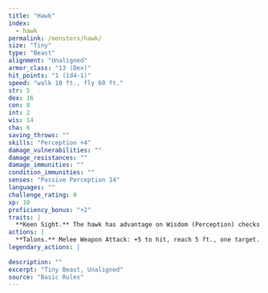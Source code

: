 ```yaml
---
title: "Hawk"
index:
  - hawk
permalink: /monsters/hawk/
size: "Tiny"
type: "Beast"
alignment: "Unaligned"
armor_class: "13 (Dex)"
hit_points: "1 (1d4-1)"
speed: "walk 10 ft., fly 60 ft."
str: 5
dex: 16
con: 8
int: 2
wis: 14
cha: 6
saving_throws: ""
skills: "Perception +4"
damage_vulnerabilities: ""
damage_resistances: ""
damage_immunities: ""
condition_immunities: ""
senses: "Passive Perception 14"
languages: ""
challenge_rating: 0
xp: 10
proficiency_bonus: "+2"
traits: |
  **Keen Sight.** The hawk has advantage on Wisdom (Perception) checks that rely on sight.
actions: |
  **Talons.** Melee Weapon Attack: +5 to hit, reach 5 ft., one target. Hit: 1 slashing damage.  
legendary_actions: |
  
description: ""
excerpt: "Tiny Beast, Unaligned"
source: "Basic Rules"
---
```

